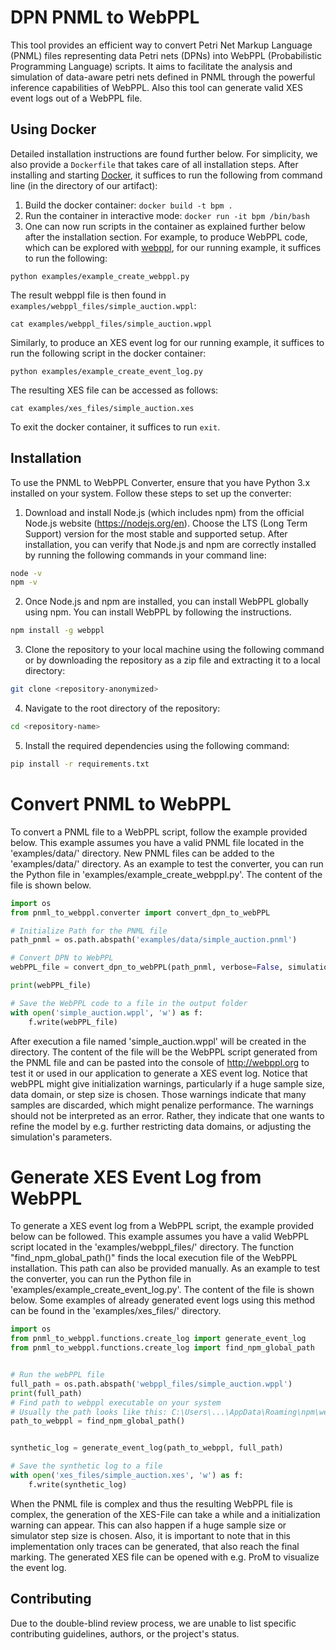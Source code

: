 # DPN PNML to WebPPL
This tool provides an efficient way to convert Petri Net Markup Language (PNML) files representing data Petri nets (DPNs) into WebPPL (Probabilistic Programming Language) scripts. It aims to facilitate the analysis and simulation of data-aware petri nets defined in PNML through the powerful inference capabilities of WebPPL. Also this tool can generate valid XES event logs out of a WebPPL file. 

## Using Docker

Detailed installation instructions are found further below.
For simplicity, we also provide a `Dockerfile` that takes care of all installation steps.
After installing and starting [Docker](https://www.docker.com/get-started/), it suffices to run the following from command line (in the directory of our artifact):

1. Build the docker container: `docker build -t bpm .`
2. Run the container in interactive mode: `docker run -it bpm /bin/bash`
3. One can now run scripts in the container as explained further below after the installation section. For example, to produce WebPPL code, which can be explored with [webppl](http://webppl.org), for our running example, it suffices to run the following:
```
python examples/example_create_webppl.py
```
The result webppl file is then found in `examples/webppl_files/simple_auction.wppl`:
```
cat examples/webppl_files/simple_auction.wppl
```

Similarly, to produce an XES event log for our running example, it suffices to run the following script in the docker container:
```
python examples/example_create_event_log.py
```
The resulting XES file can be accessed as follows:
```
cat examples/xes_files/simple_auction.xes
```

To exit the docker container, it suffices to run `exit`.

## Installation
To use the PNML to WebPPL Converter, ensure that you have Python 3.x installed on your system. Follow these steps to set up the converter:

1. Download and install Node.js (which includes npm) from the official Node.js website (https://nodejs.org/en). Choose the LTS (Long Term Support) version for the most stable and supported setup. After installation, you can verify that Node.js and npm are correctly installed by running the following commands in your command line:
```bash
node -v
npm -v
```



2. Once Node.js and npm are installed, you can install WebPPL globally using npm. You can install WebPPL by following the instructions. 
```bash
npm install -g webppl
```

3. Clone the repository to your local machine using the following command or by downloading the repository as a zip file and extracting it to a local directory:
```bash
git clone <repository-anonymized>
```

4. Navigate to the root directory of the repository: 
```bash
cd <repository-name>
```

5. Install the required dependencies using the following command:
```bash
pip install -r requirements.txt
```




# Convert PNML to WebPPL
To convert a PNML file to a WebPPL script, follow the example provided below. This example assumes you have a valid PNML file located in the 'examples/data/' directory. New PNML files can be added to the 'examples/data/' directory.
As an example to test the converter, you can run the Python file in 'examples/example_create_webppl.py'. The content of the file is shown below. 
```python
import os
from pnml_to_webppl.converter import convert_dpn_to_webPPL

# Initialize Path for the PNML file
path_pnml = os.path.abspath('examples/data/simple_auction.pnml')

# Convert DPN to WebPPL
webPPL_file = convert_dpn_to_webPPL(path_pnml, verbose=False, simulation_steps=10)

print(webPPL_file)

# Save the WebPPL code to a file in the output folder
with open('simple_auction.wppl', 'w') as f:
    f.write(webPPL_file)
```
After execution a file named 'simple_auction.wppl' will be created in the directory. The content of the file will be the WebPPL script generated from the PNML file and can be pasted into the console of http://webppl.org to test it or used in our application to generate a XES event log. Notice that webPPL might give initialization warnings, particularly if a huge sample size, data domain, or step size is chosen. Those warnings indicate that many samples are discarded, which might penalize performance. The warnings should not be interpreted as an error. Rather, they indicate that one wants to refine the model by e.g. further restricting data domains, or adjusting the simulation's parameters.

# Generate XES Event Log from WebPPL
To generate a XES event log from a WebPPL script, the example provided below can be followed. This example assumes you have a valid WebPPL script located in the 'examples/webppl_files/' directory. The function "find_npm_global_path()" finds the local execution file of the WebPPL installation. This path can also be provided manually.
As an example to test the converter, you can run the Python file in 'examples/example_create_event_log.py'. The content of the file is shown below. Some examples of already generated event logs using this method can be found in the 'examples/xes_files/' directory.

```python
import os
from pnml_to_webppl.functions.create_log import generate_event_log
from pnml_to_webppl.functions.create_log import find_npm_global_path


# Run the webPPL file
full_path = os.path.abspath('webppl_files/simple_auction.wppl')
print(full_path)
# Find path to webppl executable on your system
# Usually the path looks like this: C:\Users\...\AppData\Roaming\npm\webppl.cmd for windows machines
path_to_webppl = find_npm_global_path()


synthetic_log = generate_event_log(path_to_webppl, full_path)

# Save the synthetic log to a file
with open('xes_files/simple_auction.xes', 'w') as f:
    f.write(synthetic_log)

```
When the PNML file is complex and thus the resulting WebPPL file is complex, the generation of the XES-File can take a while and a initialization warning can appear. This can also happen if a huge sample size or simulator step size is chosen. Also, it is important to note that in this implementation only traces can be generated, that also reach the final marking. The generated XES file can be opened with e.g. ProM to visualize the event log.



## Contributing
Due to the double-blind review process, we are unable to list specific contributing guidelines, authors, or the project's status. 

